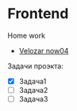 # Frontend

Home work

 - [Velozar now04](https://github.com/MiskamL/FrontendPRO/blob/master/Lesson1_Grids/Project_Velozar/index.html)

Задачи проэкта:

 - [x] Задача1
 - [ ] Задача2
 - [ ] Задача3